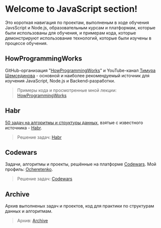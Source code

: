 # Welcome to JavaScript section!
Это короткая навигация по проектам, выполненым в ходе обучения JavsScript и Node.js, образовательным курсам и платформам, которые были использованы для обучения, и примерам кода, которые демонстрируют использование технологий, которые были изучены в процессе обучения.

## HowProgrammingWorks

GitHub-организация "[HowProgrammingWorks](https://github.com/HowProgrammingWorks)" и YouTube-канал [Тимура Шемсединова](https://www.youtube.com/c/TimurShemsedinov) - основной и наиболее рекомендуемый источник для изучения JavaScript, Node.js и Backend-разработки. 

> Примеры кода и просмотренные мной лекции: [HowProgrammingWorks](./HowProgrammingWorks)

## Habr

[50 задач на алгоритмы и структуры данных](https://habr.com/ru/company/timeweb/blog/579080/), взятые с известного источника - [Habr](https://habr.com/).

> Решение задач: [Habr](./Habr/)

## Codewars

Задачи, алгоритмы и проекты, решённые на платформе [Codewars](https://www.codewars.com/). Мой профиль: [Ocheretenko](https://www.codewars.com/users/Ocheretenko).

> Решение задач: [Codewars](./Codewars/)

## Archive

Архив выполненых задач и проектов, код для практики по структурам данных и алгоритмам. 

> Архив: [Archive](./Archive/)